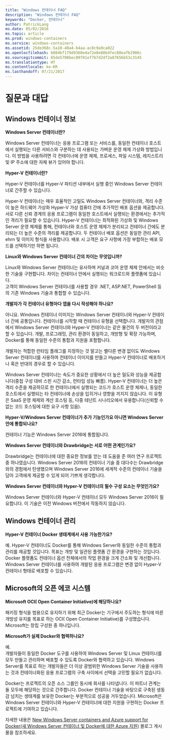 ```yaml
---
title: "Windows 컨테이너 FAQ"
description: "Windows 컨테이너 FAQ"
keywords: "Docker, 컨테이너"
author: PatrickLang
ms.date: 05/02/2016
ms.topic: article
ms.prod: windows-containers
ms.service: windows-containers
ms.assetid: 25de368c-5a10-40a4-b4aa-ac8c9a9ca022
ms.openlocfilehash: b084bf179d9360e4a72e8e88b4fec80eafb2906c
ms.sourcegitcommit: 65de5708bec89f01ef7b7d2df2a87656b53c3145
ms.translationtype: HT
ms.contentlocale: ko-KR
ms.lasthandoff: 07/21/2017
---
```

# 질문과 대답

## Windows 컨테이너 정보

**Windows Server 컨테이너란?**

Windows Server 컨테이너는 응용 프로그램 또는 서비스를, 동일한 컨테이너 호스트에서 실행되는 다른 서비스와 구분하는 데 사용되는 가벼운 운영 체제 가상화 방법입니다. 이 방법을 사용하려면 각 컨테이너에 운영 체제, 프로세스, 파일 시스템, 레지스트리 및 IP 주소에 대한 자체 뷰가 있어야 합니다.  

**Hyper-V 컨테이너란?**

Hyper-V 컨테이너를 Hyper-V 파티션 내부에서 실행 중인 Windows Server 컨테이너로 간주할 수 있습니다.

Hyper-V 컨테이너는 매우 효율적인 고밀도 Windows Server 컨테이너와, 격리 수준이 높은 하드웨어 가상화 Hyper-V 가상 컴퓨터 간에 추가적인 배포 옵션을 제공합니다. 서로 다른 신뢰 경계의 응용 프로그램이 동일한 호스트에서 실행되는 환경에서는 추가적인 격리가 필요할 수 있습니다. Hyper-V 컨테이너는 최적화된 가상화 및 Windows Server 운영 체제를 통해, 컨테이너와 호스트 운영 체제가 분리되고 컨테이너 간에도 분리되는 더 높은 수준의 격리를 제공합니다. 두 컨테이너 배포 옵션은 동일한 관리 API, ehrn 및 이미지 형식을 사용합니다. 배포 시 고객은 요구 사항에 가장 부합하는 배포 모드를 선택하기만 하면 됩니다.

**Linux와 Windows Server 컨테이너 간의 차이는 무엇입니까?**

Linux와 Windows Server 컨테이너는 유사하며 커널과 코어 운영 체제 안에서는 비슷한 기술을 구현합니다. 차이는 컨테이너 안에서 실행되는 워크로드와 플랫폼에 있습니다.  
고객이 Windows Server 컨테이너를 사용할 경우 .NET, ASP.NET, PowerShell 등의 기존 Windows 기술과 통합할 수 있습니다.

**개발자가 각 컨테이너 유형마다 앱을 다시 작성해야 하나요?**

아니요. Windows 컨테이너 이미지는 Windows Server 컨테이너와 Hyper-V 컨테이너 간에 공통입니다. 컨테이너를 시작할 때 컨테이너 유형을 선택합니다. 개발자의 관점에서 Windows Server 컨테이너와 Hyper-V 컨테이너는 같은 물건의 두 버전이라고 할 수 있습니다. 개발, 프로그래밍, 관리 환경이 동일하고, 개방형 및 확장 가능하며, Docker를 통해 동일한 수준의 통합과 지원을 포함합니다. 

개발자는 적합한 런타임 플래그를 지정하는 것 말고는 별다른 변경 없이도 Windows Server 컨테이너를 사용하여 컨테이너 이미지를 만들고 Hyper-V 컨테이너로 배포하거나 혹은 반대의 경우로 할 수 있습니다.

Windows Server 컨테이너는 속도가 중요한 상황에서 더 높은 밀도와 성능을 제공합니다(중첩 구성 대비 스핀 시간 감소, 런타임 성능 빠름). Hyper-V 컨테이너는 더 높은 격리 수준을 제공하므로 한 컨테이너에서 실행되는 코드가 호스트 운영 체제나, 동일한 호스트에서 실행되는 타 컨테이너에 손상을 입히거나 영향을 끼지지 않습니다. 이 유형은 SaaS 운영 체제와 계산 호스팅 등, 다중 테넌트 시나리오에서 유용합니다(신뢰할 수 없는 코드 호스팅에 대한 요구 사항 있음).

**Hyper-V/Windows Server 컨테이너가 추가 기능인가요 아니면 Windows Server 안에 통합되나요?**

컨테이너 기능은 Windows Server 2016에 통합됩니다.  

**Windows Server 컨테이너와 Drawbridge는 서로 어떤 관계인가요?**

Drawbridge는 컨테이너에 대한 중요한 정보를 얻는 데 도움을 준 여러 연구 프로젝트 중 하나였습니다.  Windows Server 2016의 컨테이너 기술 중 대다수는 Drawbridge와의 경험에서 탄생했으며 Windows Server 2016에 세계적 수준의 컨테이너 기술을 담아 고객에게 제공할 수 있게 되어 기쁘게 생각합니다.

**Windows Server 컨테이너와 Hyper-V 컨테이너의 필수 구성 요소는 무엇인가요?**

Windows Server 컨테이너와 Hyper-V 컨테이너 모두 Windows Server 2016이 필요합니다. 이 기술은 이전 Windows 버전에서 작동하지 않습니다.


## Windows 컨테이너 관리

**Hyper-V 컨테이너 Docker 생태계에서 사용 가능한가요?**

예. Hyper-V 컨테이너도 Docker를 통해 Windows Server와 동일한 수준의 통합과 관리를 제공할 것입니다.  목표는 개방 및 일관된 플랫폼 간 환경을 구현하는 것입니다.   
Docker 플랫폼도 컨테이너 옵션 전체에서의 작업 환경을 크게 간소화 및 개선합니다. Windows Server 컨테이너를 사용하여 개발된 응용 프로그램은 변경 없이 Hyper-V 컨테이너 형태로 배포할 수 있습니다.


## Microsoft의 오픈 에코 시스템

**Microsoft OCI( Open Container Initiative)에 해당하나요?**

패키징 형식을 범용으로 유지하기 위해 최근 Docker는 기구에서 주도하는 형식에 따른 개방성 유지를 목표로 하는 OCI( Open Container Initiative)를 구성했습니다. Microsoft는 창립 구성원 중 하나입니다.

**Microsoft가 실제 Docker와 협력하나요?**

예.  
개발자들이 동일한 Docker 도구를 사용하여 Windows Server 및 Linux 컨테이너를 모두 만들고 관리하며 배포할 수 있도록 Docker와 협력하고 있습니다. Windows Server를 목표로 하는 개발자들은 더 이상 광범위한 Windows Server 기술을 사용하는 것과 컨테이너화된 응용 프로그램의 구축 사이에서 선택을 고민할 필요가 없습니다.  

Docker는 프로젝트의 오픈 소스 그룹인 동시에 회사를 나타냅니다. 이 파트너 관계는 둘 모두에 해당하는 것으로 간주합니다. Docker 컨테이너 기술을 바탕으로 구축된 생동감 넘치는 생태계를 보유한 Docker는 부분적으로 성공을 거두었습니다.  Microsoft은 Windows Server 컨테이너와 Hyper-V 컨테이너에 대한 지원을 구현하는 Docker 프로젝트에 기여하고 있습니다.  

자세한 내용은 [New Windows Server containers and Azure support for Docker(새 Windows Server 컨테이너 및 Docker에 대한 Azure 지원)](http://azure.microsoft.com/blog/2014/10/15/new-windows-server-containers-and-azure-support-for-docker/?WT.mc_id=Blog_ServerCloud_Announce_TTD) 블로그 게시물을 참조하세요.
